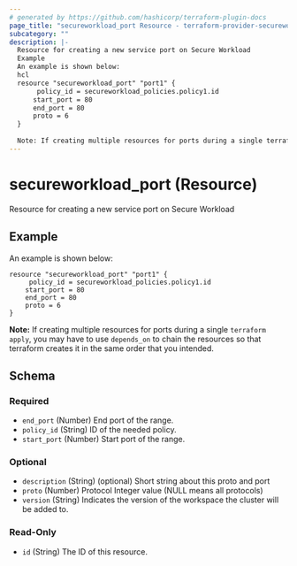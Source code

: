 ```yaml
---
# generated by https://github.com/hashicorp/terraform-plugin-docs
page_title: "secureworkload_port Resource - terraform-provider-secureworkload"
subcategory: ""
description: |-
  Resource for creating a new service port on Secure Workload
  Example
  An example is shown below:
  hcl
  resource "secureworkload_port" "port1" {
       policy_id = secureworkload_policies.policy1.id
      start_port = 80 
      end_port = 80 
      proto = 6 
  }
  
  Note: If creating multiple resources for ports during a single terraform apply, you may have to use depends_on to chain the resources so that terraform creates it in the same order that you intended.
---
```


# secureworkload_port (Resource)

Resource for creating a new service port on Secure Workload

## Example
An example is shown below: 
```hcl
resource "secureworkload_port" "port1" {
	 policy_id = secureworkload_policies.policy1.id
    start_port = 80 
    end_port = 80 
    proto = 6 
}
```
**Note:** If creating multiple resources for ports during a single `terraform apply`, you may have to use `depends_on` to chain the resources so that terraform creates it in the same order that you intended.



<!-- schema generated by tfplugindocs -->
## Schema

### Required

- `end_port` (Number) End port of the range.
- `policy_id` (String) ID of the needed policy.
- `start_port` (Number) Start port of the range.

### Optional

- `description` (String) (optional) Short string about this proto and port
- `proto` (Number) Protocol Integer value (NULL means all protocols)
- `version` (String) Indicates the version of the workspace the cluster will be added to.

### Read-Only

- `id` (String) The ID of this resource.



